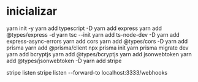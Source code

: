# inicializar
yarn init -y
yarn add typescript -D
yarn add express
yarn add @types/express -d
yarn tsc --init
yarn add ts-node-dev -D
yarn add express-async-errors
yarn add cors
yarn add @types/cors -D
yarn add prisma
yarn add @prisma/client
npx prisma init
yarn prisma migrate dev
yarn add bcryptjs
yarn add @types/bcryptjs
yarn add jsonwebtoken
yarn add @types/jsonwebtoken -D
yarn add stripe

<!-- endpointSecret -->
stripe listen
stripe listen --forward-to localhost:3333/webhooks